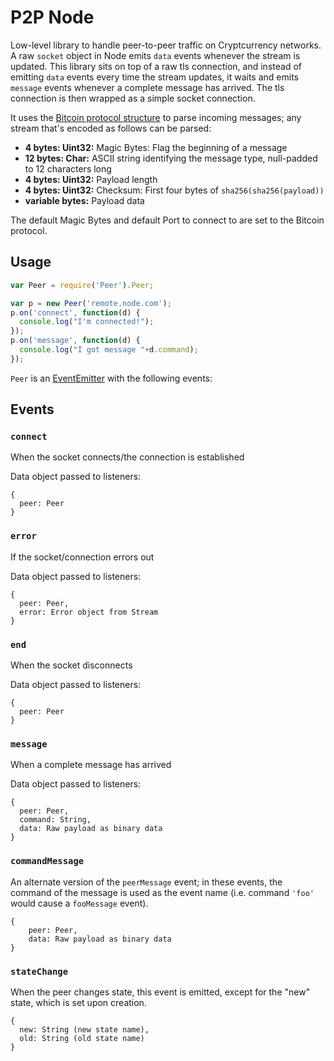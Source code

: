 # P2P Node
Low-level library to handle peer-to-peer traffic on Cryptcurrency networks. A raw `socket` object in Node emits `data` events whenever the stream is updated. This library sits on top of a raw tls connection, and instead of emitting `data` events every time the stream updates, it waits and emits `message` events whenever a complete message has arrived. The tls connection is then wrapped as a simple socket connection.

It uses the [Bitcoin protocol structure](https://en.bitcoin.it/wiki/Protocol_specification#Message_structure) to parse incoming messages; any stream that's encoded as follows can be parsed:

* **4 bytes: Uint32:** Magic Bytes: Flag the beginning of a message
* **12 bytes: Char:** ASCII string identifying the message type, null-padded to 12 characters long
* **4 bytes: Uint32:** Payload length
* **4 bytes: Uint32:** Checksum: First four bytes of `sha256(sha256(payload))`
* **variable bytes:** Payload data

The default Magic Bytes and default Port to connect to are set to the Bitcoin protocol. 

## Usage

```js
var Peer = require('Peer').Peer;

var p = new Peer('remote.node.com');
p.on('connect', function(d) {
  console.log("I'm connected!");
});
p.on('message', function(d) {
  console.log("I got message "+d.command);
});
```

`Peer` is an [EventEmitter](http://nodejs.org/api/events.html) with the following events:

## Events

### `connect`
When the socket connects/the connection is established

Data object passed to listeners:

```
{
  peer: Peer
}
```

### `error`
If the socket/connection errors out

Data object passed to listeners:

```
{
  peer: Peer,
  error: Error object from Stream
}
```

### `end`
When the socket disconnects

Data object passed to listeners:

```
{
  peer: Peer
}
```

### `message`
When a complete message has arrived

Data object passed to listeners:

```
{
  peer: Peer,
  command: String,
  data: Raw payload as binary data
}
```

### `commandMessage`
An alternate version of the `peerMessage` event; in these events, the command of the message is used as the event name (i.e. command `'foo'` would cause a `fooMessage` event).

```
{
	peer: Peer,
	data: Raw payload as binary data
}
```

### `stateChange`
When the peer changes state, this event is emitted, except for the "new" state, which is set upon creation.

```
{
  new: String (new state name),
  old: String (old state name)
}
```
